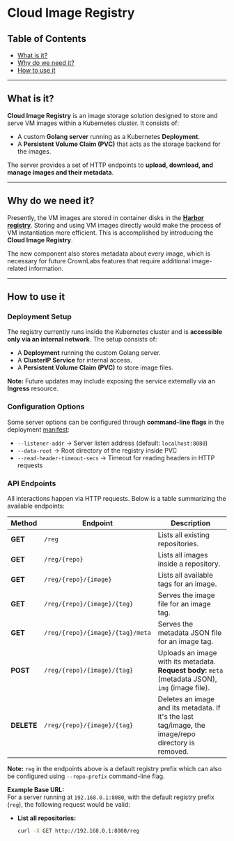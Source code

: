 # Cloud Image Registry

## Table of Contents
- [What is it?](#what-is-it)
- [Why do we need it?](#why-do-we-need-it)
- [How to use it](#how-to-use-it)

---

## What is it?

**Cloud Image Registry** is an image storage solution designed to store and serve VM images within a Kubernetes cluster. It consists of:
- A custom **Golang server** running as a Kubernetes **Deployment**.
- A **Persistent Volume Claim (PVC)** that acts as the storage backend for the images.

The server provides a set of HTTP endpoints to **upload, download, and manage images and their metadata**.

---

## Why do we need it?

Presently, the VM images are stored in container disks in the **[Harbor registry](../docker-registry/README.md)**. Storing and using VM images directly would make the process of VM instantiation more efficient. This is accomplished by introducing the **Cloud Image Registry**. 

The new component also stores metadata about every image, which is necessary for future CrownLabs features that require additional image-related information.

---

## How to use it

### **Deployment Setup**
The registry currently runs inside the Kubernetes cluster and is **accessible only via an internal network**. The setup consists of:
- A **Deployment** running the custom Golang server.
- A **ClusterIP Service** for internal access.
- A **Persistent Volume Claim (PVC)** to store image files.

**Note:** Future updates may include exposing the service externally via an **Ingress** resource.

### **Configuration Options**
Some server options can be configured through **command-line flags** in the deployment [manifest](../../operators/deploy/cloudimg-registry/templates/deployment.yaml):
- `--listener-addr` → Server listen address (default: `localhost:8080`)
- `--data-root` → Root directory of the registry inside PVC
- `--read-header-timeout-secs` → Timeout for reading headers in HTTP requests

### **API Endpoints**
All interactions happen via HTTP requests. Below is a table summarizing the available endpoints:

| Method | Endpoint | Description |
|--------|----------------------------------|-----------------------------|
| **GET** | `/reg` | Lists all existing repositories. |
| **GET** | `/reg/{repo}` | Lists all images inside a repository. |
| **GET** | `/reg/{repo}/{image}` | Lists all available tags for an image. |
| **GET** | `/reg/{repo}/{image}/{tag}` | Serves the image file for an image tag. |
| **GET** | `/reg/{repo}/{image}/{tag}/meta` | Serves the metadata JSON file for an image tag. |
| **POST** | `/reg/{repo}/{image}/{tag}` | Uploads an image with its metadata. **Request body:** `meta` (metadata JSON), `img` (image file). |
| **DELETE** | `/reg/{repo}/{image}/{tag}` | Deletes an image and its metadata. If it's the last tag/image, the image/repo directory is removed. |

**Note:** `reg` in the endpoints above is a default registry prefix which can also be configured using `--repo-prefix` command-line flag.

**Example Base URL:**  
For a server running at `192.168.0.1:8080`, with the default registry prefix (`reg`), the following request would be valid:

- **List all repositories:**  
  ```sh
  curl -X GET http://192.168.0.1:8080/reg
